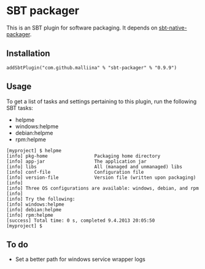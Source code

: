 # SBT packager #

This is an SBT plugin for software packaging. It depends on [sbt-native-packager](https://raw.github.com/sbt/sbt-native-packager).

## Installation ##

    addSbtPlugin("com.github.malliina" % "sbt-packager" % "0.9.9")

## Usage ##

To get a list of tasks and settings pertaining to this plugin, run the following SBT tasks:
- helpme
- windows:helpme
- debian:helpme
- rpm:helpme

```
[myproject] $ helpme
[info] pkg-home                 Packaging home directory
[info] app-jar                  The application jar
[info] libs                     All (managed and unmanaged) libs
[info] conf-file                Configuration file
[info] version-file             Version file (written upon packaging)
[info]
[info] Three OS configurations are available: windows, debian, and rpm
[info]
[info] Try the following:
[info] windows:helpme
[info] debian:helpme
[info] rpm:helpme
[success] Total time: 0 s, completed 9.4.2013 20:05:50
[myproject] $
```

## To do ##

- Set a better path for windows service wrapper logs

